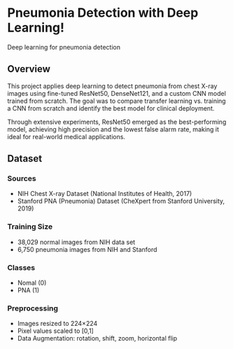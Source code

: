 # Pneumonia Detection with Deep Learning!
Deep learning for pneumonia detection 

## Overview
This project applies deep learning to detect pneumonia from chest X-ray images using fine-tuned ResNet50, DenseNet121, and a custom CNN model trained from scratch. The goal was to compare transfer learning vs. training a CNN from scratch and identify the best model for clinical deployment.

Through extensive experiments, ResNet50 emerged as the best-performing model, achieving high precision and the lowest false alarm rate, making it ideal for real-world medical applications.

## Dataset
### Sources
- NIH Chest X-ray Dataset (National Institutes of Health, 2017)
- Stanford PNA (Pneumonia) Dataset (CheXpert from Stanford University, 2019)
### Training Size
- 38,029 normal images from NIH data set
- 6,750 pneumonia images from NIH and Stanford
### Classes
- Nomal (0)
-  PNA (1)
### Preprocessing
- Images resized to 224×224
- Pixel values scaled to [0,1]
- Data Augmentation: rotation, shift, zoom, horizontal flip




